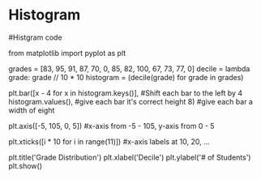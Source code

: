 # Histogram
#Histgram code

from matplotlib import pyplot as plt

grades = [83, 95, 91, 87, 70, 0, 85, 82, 100, 67, 73, 77, 0]
decile = lambda grade: grade // 10 * 10
histogram = (decile(grade) for grade in grades)

plt.bar([x - 4 for x in histogram.keys()], #Shift each bar to the left by 4
         histogram.values(), #give each bar it's correct height 
         8) #give each bar a width of eight
         
plt.axis([-5, 105, 0, 5]) #x-axis from -5 - 105, y-axis from 0 - 5

plt.xticks([i * 10 for i in range(11)]) #x-axis labels at 10, 20, ...

plt.title('Grade Distribution')
plt.xlabel('Decile')
plt.ylabel('# of Students')
plt.show()
